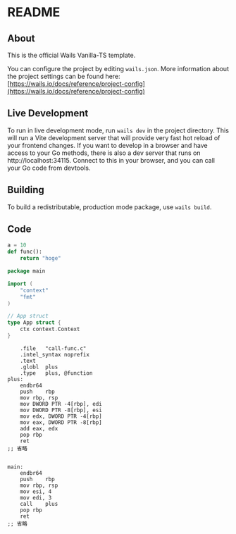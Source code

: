 # README

## About

This is the official Wails Vanilla-TS template.

You can configure the project by editing `wails.json`. More information about the project settings can be found
here: [https://wails.io/docs/reference/project-config](https://wails.io/docs/reference/project-config)

## Live Development

To run in live development mode, run `wails dev` in the project directory. This will run a Vite development
server that will provide very fast hot reload of your frontend changes. If you want to develop in a browser
and have access to your Go methods, there is also a dev server that runs on http://localhost:34115. Connect
to this in your browser, and you can call your Go code from devtools.

## Building

To build a redistributable, production mode package, use `wails build`.



## Code

```py
a = 10
def func():
    return "hoge"

```

```go
package main

import (
	"context"
	"fmt"
)

// App struct
type App struct {
	ctx context.Context
}
```

```riscv
 	.file	"call-func.c"
	.intel_syntax noprefix
	.text
	.globl	plus
	.type	plus, @function
plus:
	endbr64
	push	rbp
	mov	rbp, rsp
	mov	DWORD PTR -4[rbp], edi
	mov	DWORD PTR -8[rbp], esi
	mov	edx, DWORD PTR -4[rbp]
	mov	eax, DWORD PTR -8[rbp]
	add	eax, edx
	pop	rbp
	ret
;; 省略


main:
	endbr64
	push	rbp
	mov	rbp, rsp
	mov	esi, 4
	mov	edi, 3
	call	plus
	pop	rbp
	ret
;; 省略
 
```

